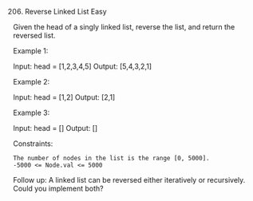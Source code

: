 206. Reverse Linked List
Easy

Given the head of a singly linked list, reverse the list, and return the reversed list.

 

Example 1:

Input: head = [1,2,3,4,5]
Output: [5,4,3,2,1]

Example 2:

Input: head = [1,2]
Output: [2,1]

Example 3:

Input: head = []
Output: []

 

Constraints:

    The number of nodes in the list is the range [0, 5000].
    -5000 <= Node.val <= 5000

 

Follow up: A linked list can be reversed either iteratively or recursively. Could you implement both?

